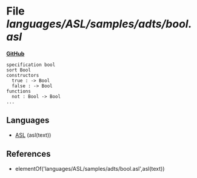 # File _languages/ASL/samples/adts/bool.asl_
**[GitHub](https://github.com/softlang/yas/blob/master/languages/ASL/samples/adts/bool.asl)**
```
specification bool
sort Bool
constructors
  true : -> Bool
  false : -> Bool
functions
  not : Bool -> Bool
...
```

## Languages
* [ASL](../languages/ASL.md) (asl(text))

## References
* elementOf('languages/ASL/samples/adts/bool.asl',asl(text))
